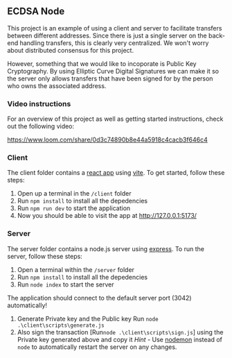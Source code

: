 ## ECDSA Node

This project is an example of using a client and server to facilitate transfers between different addresses. Since there is just a single server on the back-end handling transfers, this is clearly very centralized. We won't worry about distributed consensus for this project.

However, something that we would like to incoporate is Public Key Cryptography. By using Elliptic Curve Digital Signatures we can make it so the server only allows transfers that have been signed for by the person who owns the associated address.

### Video instructions
For an overview of this project as well as getting started instructions, check out the following video:

https://www.loom.com/share/0d3c74890b8e44a5918c4cacb3f646c4
 
### Client

The client folder contains a [react app](https://reactjs.org/) using [vite](https://vitejs.dev/). To get started, follow these steps:

1. Open up a terminal in the `/client` folder
2. Run `npm install` to install all the depedencies
3. Run `npm run dev` to start the application 
4. Now you should be able to visit the app at http://127.0.0.1:5173/

### Server

The server folder contains a node.js server using [express](https://expressjs.com/). To run the server, follow these steps:

1. Open a terminal within the `/server` folder 
2. Run `npm install` to install all the depedencies 
3. Run `node index` to start the server 

The application should connect to the default server port (3042) automatically! 

1. Generate Private key and the Public key Run `node .\client\scripts\generate.js`
2. Also sign the transaction [Run`node .\client\scripts\sign.js`] using the Private key generated above and copy it 
_Hint_ - Use [nodemon](https://www.npmjs.com/package/nodemon) instead of `node` to automatically restart the server on any changes.

